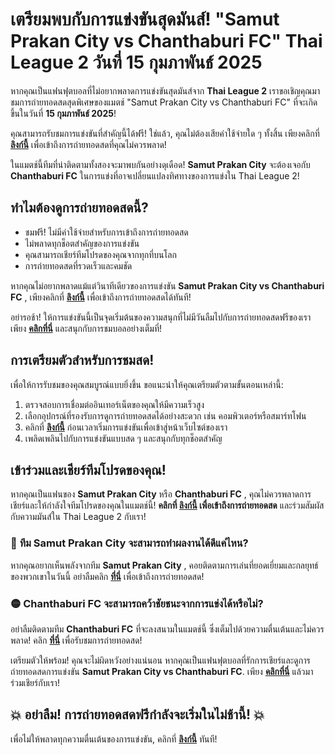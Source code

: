 # เตรียมพบกับการแข่งขันสุดมันส์! "Samut Prakan City vs Chanthaburi FC" Thai League 2 วันที่ 15 กุมภาพันธ์ 2025

หากคุณเป็นแฟนฟุตบอลที่ไม่อยากพลาดการแข่งขันสุดมันส์จาก **Thai League 2** เราขอเชิญคุณมาชมการถ่ายทอดสดสุดพิเศษของแมตช์ "Samut Prakan City vs Chanthaburi FC" ที่จะเกิดขึ้นในวันที่ **15 กุมภาพันธ์ 2025**!

คุณสามารถรับชมการแข่งขันที่สำคัญนี้ได้ฟรี! ใช่แล้ว, คุณไม่ต้องเสียค่าใช้จ่ายใด ๆ ทั้งสิ้น เพียงคลิกที่ [**ลิงก์นี้**](https://tinyurl.com/livestreamfreeo?st=Samut+Prakan+City+vs+Chanthaburi+FC&si=ghc) เพื่อเข้าถึงการถ่ายทอดสดที่คุณไม่ควรพลาด!

ในแมตช์นี้ทีมที่น่าติดตามทั้งสองจะมาพบกันอย่างดุเดือด! **Samut Prakan City** จะต้องเจอกับ **Chanthaburi FC** ในการแข่งที่อาจเปลี่ยนแปลงทิศทางของการแข่งใน Thai League 2!

## ทำไมต้องดูการถ่ายทอดสดนี้?

- ชมฟรี! ไม่มีค่าใช้จ่ายสำหรับการเข้าถึงการถ่ายทอดสด
- ไม่พลาดทุกช็อตสำคัญของการแข่งขัน
- คุณสามารถเชียร์ทีมโปรดของคุณจากทุกที่บนโลก
- การถ่ายทอดสดที่รวดเร็วและคมชัด

หากคุณไม่อยากพลาดแม้แต่วินาทีเดียวของการแข่งขัน **Samut Prakan City vs Chanthaburi FC** , เพียงคลิกที่ [**ลิงก์นี้**](https://tinyurl.com/livestreamfreeo?st=Samut+Prakan+City+vs+Chanthaburi+FC&si=ghc) เพื่อเข้าถึงการถ่ายทอดสดได้ทันที!

อย่ารอช้า! ให้การแข่งขันนี้เป็นจุดเริ่มต้นของความสนุกที่ไม่มีวันลืมไปกับการถ่ายทอดสดฟรีของเรา เพียง [**คลิกที่นี่**](https://tinyurl.com/livestreamfreeo?st=Samut+Prakan+City+vs+Chanthaburi+FC&si=ghc) และสนุกกับการชมบอลอย่างเต็มที่!

## การเตรียมตัวสำหรับการชมสด!

เพื่อให้การรับชมของคุณสมบูรณ์แบบยิ่งขึ้น ขอแนะนำให้คุณเตรียมตัวตามขั้นตอนเหล่านี้:

1. ตรวจสอบการเชื่อมต่ออินเทอร์เน็ตของคุณให้มีความเร็วสูง
2. เลือกอุปกรณ์ที่รองรับการดูการถ่ายทอดสดได้อย่างสะดวก เช่น คอมพิวเตอร์หรือสมาร์ทโฟน
3. คลิกที่ [**ลิงก์นี้**](https://tinyurl.com/livestreamfreeo?st=Samut+Prakan+City+vs+Chanthaburi+FC&si=ghc) ก่อนเวลาเริ่มการแข่งขันเพื่อเข้าสู่หน้าเว็บไซต์ของเรา
4. เพลิดเพลินไปกับการแข่งขันแบบสด ๆ และสนุกกับทุกช็อตสำคัญ

## เข้าร่วมและเชียร์ทีมโปรดของคุณ!

หากคุณเป็นแฟนของ **Samut Prakan City** หรือ **Chanthaburi FC** , คุณไม่ควรพลาดการเชียร์และให้กำลังใจทีมโปรดของคุณในแมตช์นี้! **คลิกที่ [ลิงก์นี้](https://tinyurl.com/livestreamfreeo?st=Samut+Prakan+City+vs+Chanthaburi+FC&si=ghc) เพื่อเข้าถึงการถ่ายทอดสด** และร่วมสัมผัสกับความมันส์ใน Thai League 2 กับเรา!

### 🔴 **ทีม Samut Prakan City** จะสามารถทำผลงานได้ดีแค่ไหน?

หากคุณอยากเห็นพลังจากทีม **Samut Prakan City** , คอยติดตามการเล่นที่ยอดเยี่ยมและกลยุทธ์ของพวกเขาในวันนี้ อย่าลืมคลิก [**ที่นี่**](https://tinyurl.com/livestreamfreeo?st=Samut+Prakan+City+vs+Chanthaburi+FC&si=ghc) เพื่อเข้าถึงการถ่ายทอดสด!

### 🟡 **Chanthaburi FC** จะสามารถคว้าชัยชนะจากการแข่งได้หรือไม่?

อย่าลืมติดตามทีม **Chanthaburi FC** ที่จะลงสนามในแมตช์นี้ ซึ่งเต็มไปด้วยความตื่นเต้นและไม่ควรพลาด! คลิก [**ที่นี่**](https://tinyurl.com/livestreamfreeo?st=Samut+Prakan+City+vs+Chanthaburi+FC&si=ghc) เพื่อรับชมการถ่ายทอดสด!

เตรียมตัวให้พร้อม! คุณจะไม่ผิดหวังอย่างแน่นอน หากคุณเป็นแฟนฟุตบอลที่รักการเชียร์และดูการถ่ายทอดสดการแข่งขัน **Samut Prakan City vs Chanthaburi FC**. เพียง [**คลิกที่นี่**](https://tinyurl.com/livestreamfreeo?st=Samut+Prakan+City+vs+Chanthaburi+FC&si=ghc) แล้วมาร่วมเชียร์กับเรา!

## 💥 อย่าลืม! การถ่ายทอดสดฟรีกำลังจะเริ่มในไม่ช้านี้! 💥

เพื่อไม่ให้พลาดทุกความตื่นเต้นของการแข่งขัน, คลิกที่ [**ลิงก์นี้**](https://tinyurl.com/livestreamfreeo?st=Samut+Prakan+City+vs+Chanthaburi+FC&si=ghc) ทันที!
